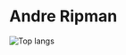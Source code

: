 # Andre Ripman 
![Top langs](https://github-readme-stats.vercel.app/api/top-langs?username=aripman&layout=donut)

